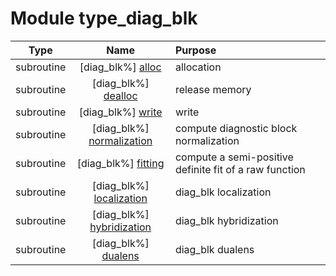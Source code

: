 # Module type_diag_blk

| Type | Name | Purpose |
| :--: | :--: | :---------- |
| subroutine | [diag_blk%] [alloc](https://github.com/benjaminmenetrier/bump-standalone/tree/master/src/type_diag_blk.F90#L62) | allocation |
| subroutine | [diag_blk%] [dealloc](https://github.com/benjaminmenetrier/bump-standalone/tree/master/src/type_diag_blk.F90#L142) | release memory |
| subroutine | [diag_blk%] [write](https://github.com/benjaminmenetrier/bump-standalone/tree/master/src/type_diag_blk.F90#L165) | write |
| subroutine | [diag_blk%] [normalization](https://github.com/benjaminmenetrier/bump-standalone/tree/master/src/type_diag_blk.F90#L341) | compute diagnostic block normalization |
| subroutine | [diag_blk%] [fitting](https://github.com/benjaminmenetrier/bump-standalone/tree/master/src/type_diag_blk.F90#L408) | compute a semi-positive definite fit of a raw function |
| subroutine | [diag_blk%] [localization](https://github.com/benjaminmenetrier/bump-standalone/tree/master/src/type_diag_blk.F90#L681) | diag_blk localization |
| subroutine | [diag_blk%] [hybridization](https://github.com/benjaminmenetrier/bump-standalone/tree/master/src/type_diag_blk.F90#L726) | diag_blk hybridization |
| subroutine | [diag_blk%] [dualens](https://github.com/benjaminmenetrier/bump-standalone/tree/master/src/type_diag_blk.F90#L799) | diag_blk dualens |
